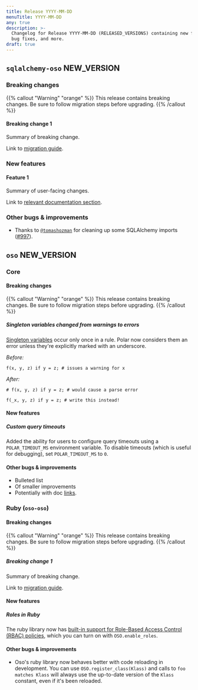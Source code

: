 ```yaml
---
title: Release YYYY-MM-DD
menuTitle: YYYY-MM-DD
any: true
description: >-
  Changelog for Release YYYY-MM-DD (RELEASED_VERSIONS) containing new features,
  bug fixes, and more.
draft: true
---
```


## `sqlalchemy-oso` NEW_VERSION

### Breaking changes

<!-- TODO: remove warning and replace with "None" if no breaking changes. -->

{{% callout "Warning" "orange" %}}
  This release contains breaking changes. Be sure to follow migration steps
  before upgrading.
{{% /callout %}}

#### Breaking change 1

Summary of breaking change.

Link to [migration guide]().

### New features

#### Feature 1

Summary of user-facing changes.

Link to [relevant documentation section]().

### Other bugs & improvements

- Thanks to [`@tomashozman`](https://github.com/tomashozman) for cleaning up
  some SQLAlchemy imports ([#997](https://github.com/osohq/oso/pull/997)).

## `oso` NEW_VERSION

### Core

#### Breaking changes

{{% callout "Warning" "orange" %}}
  This release contains breaking changes. Be sure to follow migration steps
  before upgrading.
{{% /callout %}}

##### Singleton variables changed from warnings to errors

[Singleton variables](https://docs.osohq.com/reference/polar/polar-syntax.html#singletons) occur only once in a rule.
Polar now considers them an error unless they're explicitly marked with an underscore.

*Before:*

```polar
f(x, y, z) if y = z; # issues a warning for x
```

*After:*

```polar
# f(x, y, z) if y = z; # would cause a parse error

f(_x, y, z) if y = z; # write this instead!
```

#### New features

##### Custom query timeouts

Added the ability for users to configure query timeouts using a `POLAR_TIMEOUT_MS` environment variable. To disable timeouts (which is useful for debugging), set `POLAR_TIMEOUT_MS` to `0`.

#### Other bugs & improvements

- Bulleted list
- Of smaller improvements
- Potentially with doc [links]().

### Ruby (`oso-oso`)

#### Breaking changes

<!-- TODO: remove warning and replace with "None" if no breaking changes. -->

{{% callout "Warning" "orange" %}}
  This release contains breaking changes. Be sure to follow migration steps
  before upgrading.
{{% /callout %}}

##### Breaking change 1

Summary of breaking change.

Link to [migration guide]().

#### New features

##### Roles in Ruby

The ruby library now has
[built-in support for Role-Based Access Control (RBAC) policies](/guides/roles),
which you can turn on with `OSO.enable_roles`.

#### Other bugs & improvements

- Oso's ruby library now behaves better with code reloading in development. You
  can use `OSO.register_class(Klass)` and calls to `foo matches Klass` will
  always use the up-to-date version of the `Klass` constant, even if it's been
  reloaded.
